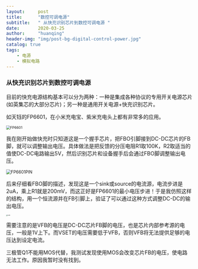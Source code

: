 ```yaml
---
layout:     post
title:      "数控可调电源"
subtitle:   " 从快充识别芯片到数控可调电源 "
date:       2020-03-25
author:     "huanqing"
header-img: "img/post-bg-digital-control-power.jpg"
catalog: true
tags:
    - 电源
    - 模拟电路
---
```


### 从快充识别芯片到数控可调电源

目前的快充电源结构基本可以分为两种：一种是集成各种协议的专用开关电源芯片(如英集芯的大部分芯片)；另一种是通用开关电源+快充识别芯片。

如天钰的FP6601，在小米充电宝、紫米充电头上都有非常多的应用。

<img src="https://onedrive.gimhoy.com/sharepoint/aHR0cHM6Ly9lZHVpbmhrLW15LnNoYXJlcG9pbnQuY29tLzppOi9nL3BlcnNvbmFsL2h1YW5xaW5nX2VkdWluaGtfb25taWNyb3NvZnRfY29tL0VZQktWbWhJTTdsTW1aSzNVWFVybGJZQk5EeVltRnI0enJXM3RWbnBFMXlhUVE/ZT16MG5Id1E=.jpg" alt="FP6601" style="zoom: 67%;" />

我在刚开始做快充时只知道这是一个握手芯片，把FBO引脚接到DC-DC芯片的FB脚，就可以调整输出电压。具体做法是把反馈的分压电阻R1取100K，R2取适当的值使DC-DC电路输出5V，然后识别芯片和设备握手后会通过FBO脚调整输出电压。

<img src="https://onedrive.gimhoy.com/sharepoint/aHR0cHM6Ly9lZHVpbmhrLW15LnNoYXJlcG9pbnQuY29tLzppOi9nL3BlcnNvbmFsL2h1YW5xaW5nX2VkdWluaGtfb25taWNyb3NvZnRfY29tL0VRT0dIRlBTN2VOS2taU3dIZ2RGZ3lVQmVleFp2Z2ZVTG5hSDlIN3FJUEhpMXc/ZT1hdHQxSHY=.jpg" alt="FP6601PIN" style="zoom:80%;" />

后来仔细看FBO脚的描述，发现这是一个sink或source的电流源，电流步进是2uA，乘上R1就是200mV，而这正好是FP6601的最小电压步进！于是我仿照这样的结构，用一个恒流源并在FB引脚上，验证了可以通过这种方式调整DC-DC的输出电压。

<img src="https://onedrive.gimhoy.com/sharepoint/aHR0cHM6Ly9lZHVpbmhrLW15LnNoYXJlcG9pbnQuY29tLzppOi9nL3BlcnNvbmFsL2h1YW5xaW5nX2VkdWluaGtfb25taWNyb3NvZnRfY29tL0VmUnkyODlGaHFGS3FZM0FGQm1KS1V3QjMxTkdKczR5ekZqWmlHNXU1cWhRZ2c/ZT1MVmdtVko=.png" alt="sink" style="zoom: 25%;" />

需要注意的是VFB的电压是DC-DC芯片FB脚的电压，也是芯片内部参考源的电压，一般是1V上下。而VSET的电压需要低于VFB，否则VFB将无法提供足够的电压达到设定电流。

三极管Q1不能用MOS代替，我测试发现使用MOS会改变芯片FB的电压，使电路无法工作。原因我暂时没有找到。
